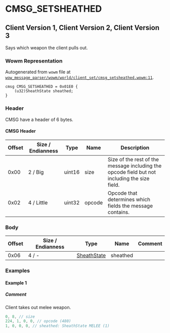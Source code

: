 # CMSG_SETSHEATHED

## Client Version 1, Client Version 2, Client Version 3

Says which weapon the client pulls out.

### Wowm Representation

Autogenerated from `wowm` file at [`wow_message_parser/wowm/world/client_set/cmsg_setsheathed.wowm:11`](https://github.com/gtker/wow_messages/tree/main/wow_message_parser/wowm/world/client_set/cmsg_setsheathed.wowm#L11).
```rust,ignore
cmsg CMSG_SETSHEATHED = 0x01E0 {
    (u32)SheathState sheathed;
}
```
### Header

CMSG have a header of 6 bytes.

#### CMSG Header

| Offset | Size / Endianness | Type   | Name   | Description |
| ------ | ----------------- | ------ | ------ | ----------- |
| 0x00   | 2 / Big           | uint16 | size   | Size of the rest of the message including the opcode field but not including the size field.|
| 0x02   | 4 / Little        | uint32 | opcode | Opcode that determines which fields the message contains.|

### Body

| Offset | Size / Endianness | Type | Name | Comment |
| ------ | ----------------- | ---- | ---- | ------- |
| 0x06 | 4 / - | [SheathState](sheathstate.md) | sheathed |  |

### Examples

#### Example 1

##### Comment

Client takes out melee weapon.

```c
0, 8, // size
224, 1, 0, 0, // opcode (480)
1, 0, 0, 0, // sheathed: SheathState MELEE (1)
```
